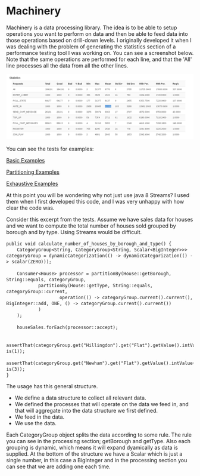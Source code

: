 # Machinery

Machinery is a data processing library.  The idea is to be able to setup operations you want to perform on data and then be able to feed data into those operations based on drill-down levels.  I originally developed it when I was dealing with the problem of generating the statistics section of a performance testing tool I was working on.  You can see a screenshot below.  Note that the same operations are performed for each line, and that the 'All' line processes all the data from all the other lines.

![statistics screenshot](statistics.png)

You can see the tests for examples:

[Basic Examples](./src/test/java/uk/co/malbec/machinery/BasicExamples.java)

[Partitioning Examples](./src/test/java/uk/co/malbec/machinery/PartitioningExamples.java)

[Exhaustive Examples](./src/test/java/uk/co/malbec/machinery/ExhaustiveExample.java)


At this point you will be wondering why not just use java 8 Streams?  I used them when I first developed this code, and I was very unhappy with how clear the code was.  

Consider this excerpt from the tests.  Assume we have sales data for houses and we want to compute the total number of houses sold grouped by borough and by type.  Using Streams would be difficult.  

    public void calculate_number_of_houses_by_borough_and_type() {
        CategoryGroup<String, CategoryGroup<String, Scalar<BigInteger>>> categoryGroup = dynamicCategorization(() -> dynamicCategorization(() -> scalar(ZERO)));

        Consumer<House> processor = partitionBy(House::getBorough, String::equals, categoryGroup,
                partitionBy(House::getType, String::equals, categoryGroup::current,
                        operation(() -> categoryGroup.current().current(), BigInteger::add, ONE, () -> categoryGroup.current().current())
                )
        );

        houseSales.forEach(processor::accept);

        assertThat(categoryGroup.get("Hillingdon").get("Flat").getValue().intValue(), is(1));
        assertThat(categoryGroup.get("Newham").get("Flat").getValue().intValue(), is(3));
    }

The usage has this general structure.
 * We define a data structure to collect all relevant data.
 * We defined the processes that will operate on the data we feed in, and that will aggregate into the data structure we first defined.
 * We feed in the data.
 * We use the data.

Each CategoryGroup object splits the data according to some rule.  The rule you can see in the processing section; getBorough and getType.  Also each grouping is dynamic, which means it will expand dyamically as data is supplied.    At the bottom of the structure we have a Scalar which is just a single number, in this case a BigInteger and in the processing section you can see that we are adding one each time.



